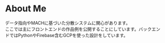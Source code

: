 # About Me
データ指向やMACHに基づいた分散システムに関心があります。  
ここでは主にフロントエンドの作品例を公開することにしています。バックエンドではPythonやFirebase含むGCPを使った設計をしています。